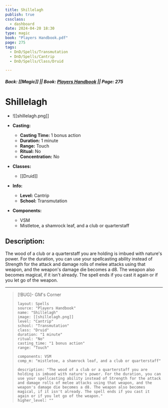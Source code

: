 ```yaml
---
title: Shillelagh
publish: true
cssclass:
  - dashboard
date: 2024-04-20 18:30
type: magic
book: "Players Handbook.pdf"
page: 275
tags:
  - DnD/Spells/Transmutation
  - DnD/Spells/Cantrip
  - DnD/Spells/Class/Druid

---
```


##### Back: [[Magic]] || Book: [Players Handbook](https://drive.google.com/drive/folders/1O5bhpYizcIT5xxAoLOuzCRht_PVS7VSG?usp=sharing) || Page: 275

# Shillelagh
- ![[shillelagh.png]]
- **Casting:**
    - **Casting Time:** 1 bonus action
    - **Duration:** 1 minute
    - **Range:** Touch
    - **Ritual:** No
    - **Concentration:** No
- **Classes:**
    - [[Druid]]

- **Info:**
    - **Level:** Cantrip
    - **School:** Transmutation
- **Components:**
    - VSM
    - Mistletoe, a shamrock leaf, and a club or quarterstaff

## Description:
The wood of a club or a quarterstaff you are holding is imbued with nature's power. For the duration, you can use your spellcasting ability instead of Strength for the attack and damage rolls of melee attacks using that weapon, and the weapon's damage die becomes a d8. The weapon also becomes magical, if it isn't already. The spell ends if you cast it again or if you let go of the weapon.



---

> [!BUG]- GM's Corner
>
> ```statblock
> layout: Spells
> source: "Players Handbook"
> name: "Shillelagh"
> image: [[shillelagh.png]]
> level: "Cantrip"
> school: "Transmutation"
> class: "Druid"
> duration: "1 minute"
> ritual: "No"
> casting_time: "1 bonus action"
> range: "Touch"
>
> components: VSM
> comp_m: "mistletoe, a shamrock leaf, and a club or quarterstaff"
>
> description: "The wood of a club or a quarterstaff you are holding is imbued with nature's power. For the duration, you can use your spellcasting ability instead of Strength for the attack and damage rolls of melee attacks using that weapon, and the weapon's damage die becomes a d8. The weapon also becomes magical, if it isn't already. The spell ends if you cast it again or if you let go of the weapon."
> higher_level: ""
> ```
